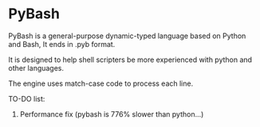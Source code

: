 # PyBash

PyBash is a general-purpose dynamic-typed language based on Python and Bash, It ends in .pyb format.

It is designed to help shell scripters be more experienced with python and other languages.

The engine uses match-case code to process each line.

TO-DO list:
1. Performance fix (pybash is 776% slower than python...)
